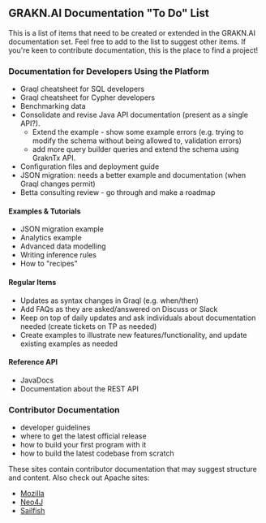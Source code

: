 ## GRAKN.AI Documentation "To Do" List

This is a list of items that need to be created or extended in the GRAKN.AI documentation set. Feel free to add to the list to suggest other items. If you're keen to contribute documentation, this is the place to find a project!

### Documentation for Developers Using the Platform

- Graql cheatsheet for SQL developers
- Graql cheatsheet for Cypher developers
- Benchmarking data
- Consolidate and revise Java API documentation (present as a single API?). 
    - Extend the example - show some example errors (e.g. trying to modify the schema without being allowed to, validation errors)
    - add more query builder queries and extend the schema using GraknTx API.
- Configuration files and deployment guide
- JSON migration: needs a better example and documentation (when Graql changes permit)
- Betta consulting review - go through and make a roadmap

#### Examples & Tutorials

- JSON migration example
- Analytics example
- Advanced data modelling
- Writing inference rules
- How to "recipes"

#### Regular Items

- Updates  as syntax changes in Graql (e.g. when/then)
- Add FAQs as they are asked/answered on Discuss or Slack
- Keep on top of daily updates and ask individuals about documentation needed (create tickets on TP as needed)
- Create examples to illustrate new features/functionality, and update existing examples as needed

#### Reference API

- JavaDocs
- Documentation about the REST API

### Contributor Documentation

- developer guidelines
- where to get the latest official release
- how to build your first program with it
- how to build the latest codebase from scratch

These sites contain contributor documentation that may suggest structure and content. Also check out Apache sites:

- [Mozilla](https://developer.mozilla.org/en-US/docs/Mozilla/Developer_guide/Introduction)
- [Neo4J](https://neo4j.com/developer/contribute/)
- [Sailfish](https://sailfishos.org/wiki/Collaborative_Development#Contributing_The_Change)
